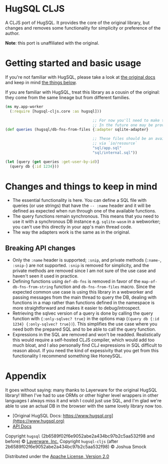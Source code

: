 # HugSQL CLJS

A CLJS port of HugSQL. It provides the core of the original library, but changes and removes some functionality for simplicity or preference of the author. 

**Note**: this port is unaffiliated with the original.

# Getting started and basic usage

If you're not familiar with HugSQL, please take a look at [the original docs](https://www.hugsql.org) and keep in mind [the things below](#changes-and-things-to-keep-in-mind).

If you are familiar with HugSQL, treat this library as a cousin of the original: they come from the same lineage but from different families.

```clj
(ns my.app-worker
  (:require [hugsql-cljs.core :as hugsql])) 

                                       ;; For now you'll need to make this adapter yourself.
                                       ;; In the future one may be provided in the `hugsql-adapter` namespace
(def queries (hugsql/db-fns-from-files {:adapter sqlite-adapter}

                                       ;; These files should be an available resource
                                       ;; via `io/resource`
                                       "sql/app.sql"
                                       "sql/internal.sql"))

(let [query (get queries :get-user-by-id)]
  (query db {:id 1234}))
```

# Changes and things to keep in mind

- The essential functionality is here. You can define a SQL file with queries (or use strings) that have the `-- :name` header and it will be defined as expected when run through one of the available functions.
- The query functions remain synchronous. This means that you need to use it with a synchronous DB instance e.g. `sqlite-wasm` in a webworker; you can't use this directly in your app's main thread code.
- The way the adapters work is the same as in the original.

## Breaking API changes

- Only the `:name` header is supported; `:snip`, and private methods (`:name-`, `:snip-`) are not supported. `:snip` is removed for simplicity, and the private methods are removed since I am not sure of the use case and haven't seen it used in practice.
- Defining functions using `def-db-fns` is removed in favor of the `map-of-db-fns-from-string` function and `db-fns-from-files` macro. Since the expected common use case is using this library in a webworker and passing messages from the main thread to query the DB, dealing with functions in a map rather than functions defined in the namespace is more straightforward and makes it easier to debug/introspect.
- Retrieving the sqlvec version of a query is done by calling the query function with `{:only-sqlvec? true}` in the options map (`(query db {:id 1234} {:only-sqlvec? true})`). This simplifies the use case where you need both the prepared SQL and to be able to call the query function.
- Expressions in the SQL are removed and won't be readded. Realistically this would require a self-hosted CLJS compiler, which would add too much bloat, and I also personally find CLJ expressions in SQL difficult to reason about. If you need the kind of expessivity that you get from this functionality I recommend something like HoneySQL.

# Appendix

It goes without saying: many thanks to Layerware for the original HugSQL library! When I've had to use ORMs or other higher level wrappers in other languages I always miss it and wish I could just use SQL, and I'm glad we're able to use an actual DB in the browser with the same lovely library now too.

- [Original HugSQL Docs: https://www.hugsql.org](https://www.hugsql.org)
- [API Docs](https://cljdoc.org/d/com.layerware/hugsql-core/)

Copyright `hugsql` (2b6589f02f6e9052abe2a434bc97b2c5aa532f98 and before) © [Layerware, Inc.](http://www.layerware.com)
Copyright `hugsql-cljs` (after 2b6589f02f6e9052abe2a434bc97b2c5aa532f98) © Joshua Smock

Distributed under the [Apache License, Version 2.0](http://www.apache.org/licenses/LICENSE-2.0.html)
